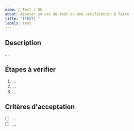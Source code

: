 ```yaml
---
name: 🧪 Test / QA
about: Ajouter un cas de test ou une vérification à faire
title: "[TEST] "
labels: test
---
```


## Description
...

## Étapes à vérifier
1. ...
2. ...
3. ...

## Critères d'acceptation
- [ ] ...
- [ ] ...
